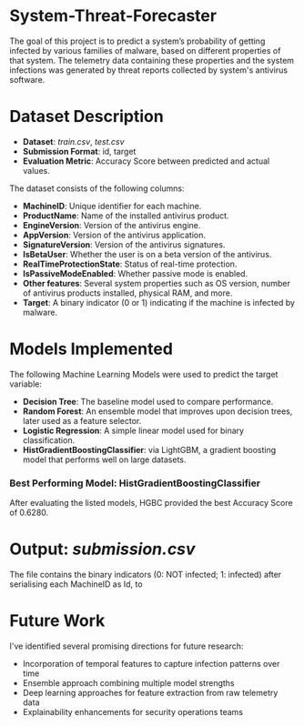 # System-Threat-Forecaster
The goal of this project is to predict a system’s probability of getting infected by various families of malware, based on different properties of that system. The telemetry data containing these properties and the system infections was generated by threat reports collected by system's antivirus software.

# Dataset Description
- **Dataset**: _train.csv_, _test.csv_
- **Submission Format**: id, target
- **Evaluation Metric**: Accuracy Score between predicted and actual values.

The dataset consists of the following columns:

- **MachineID**: Unique identifier for each machine.
- **ProductName**: Name of the installed antivirus product.
- **EngineVersion**: Version of the antivirus engine.
- **AppVersion**: Version of the antivirus application.
- **SignatureVersion**: Version of the antivirus signatures.
- **IsBetaUser**: Whether the user is on a beta version of the antivirus.
- **RealTimeProtectionState**: Status of real-time protection.
- **IsPassiveModeEnabled**: Whether passive mode is enabled.
- **Other features**: Several system properties such as OS version, number of antivirus products installed, physical RAM, and more.
- **Target**: A binary indicator (0 or 1) indicating if the machine is infected by malware.

# Models Implemented
The following Machine Learning Models were used to predict the target variable:

- **Decision Tree**: The baseline model used to compare performance.
- **Random Forest**: An ensemble model that improves upon decision trees, later used as a feature selector.
- **Logistic Regression**: A simple linear model used for binary classification.
- **HistGradientBoostingClassifier**: via LightGBM, a gradient boosting model that performs well on large datasets.

### Best Performing Model: HistGradientBoostingClassifier
After evaluating the listed models, HGBC provided the best Accuracy Score of 0.6280.

# Output: _submission.csv_
The file contains the binary indicators (0: NOT infected; 1: infected) after serialising each MachineID as Id, to 

# Future Work
I've identified several promising directions for future research:

- Incorporation of temporal features to capture infection patterns over time
- Ensemble approach combining multiple model strengths
- Deep learning approaches for feature extraction from raw telemetry data
- Explainability enhancements for security operations teams
